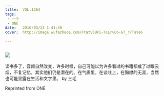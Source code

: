 ```yaml
---
title:	VOL.1264
tags:
 - 一个
 - ONE
date:	2016/03/23 1:41:49
cover:	http://image.wufazhuce.com/FtatV5UFi-ToLrvDo-G7_r7TaYe6

---
```

![](http://image.wufazhuce.com/FtatV5UFi-ToLrvDo-G7_r7TaYe6)
---

读书多了，容颜自然改变，许多时候，自己可能以为许多看过的书籍都成了过眼云烟，不复记忆，其实他们仍是潜在的。在气质里，在谈吐上，在胸襟的无涯，当然也可能显露在生活和文字里。 by 三毛
 
Reprinted from ONE

